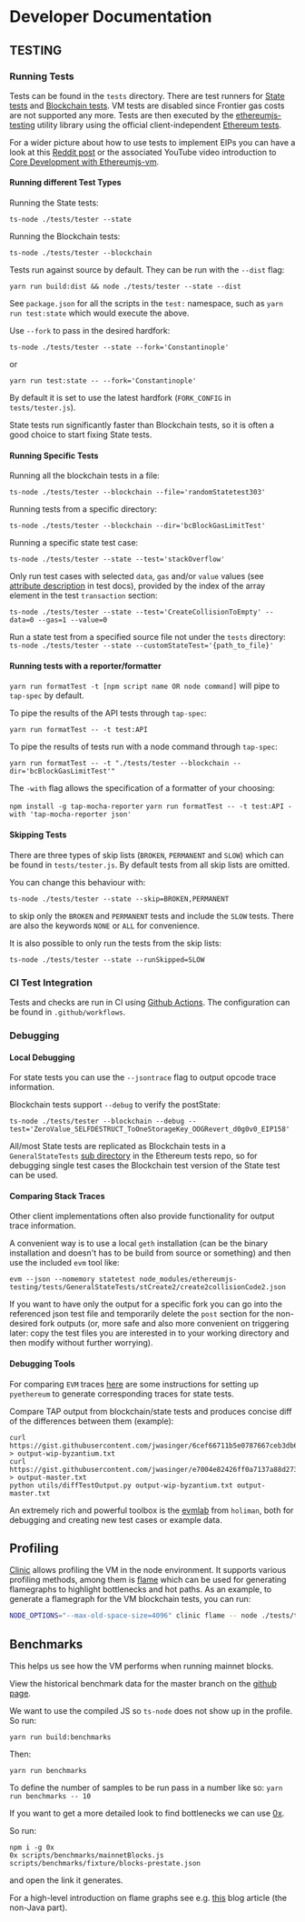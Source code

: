# Developer Documentation

## TESTING

### Running Tests

Tests can be found in the `tests` directory. There are test runners for [State tests](http://www.ethdocs.org/en/latest/contracts-and-transactions/ethereum-tests/state_tests/index.html) and [Blockchain tests](http://www.ethdocs.org/en/latest/contracts-and-transactions/ethereum-tests/blockchain_tests/index.html). VM tests are disabled since Frontier gas costs are not supported any more. Tests are then executed by the [ethereumjs-testing](https://github.com/ethereumjs/ethereumjs-testing) utility library using the official client-independent [Ethereum tests](https://github.com/ethereum/tests).

For a wider picture about how to use tests to implement EIPs you can have a look at this [Reddit post](https://www.reddit.com/r/ethereum/comments/6kc5g3/ethereumjs_team_is_seeking_contributors/)
or the associated YouTube video introduction to [Core Development with Ethereumjs-vm](https://www.youtube.com/watch?v=L0BVDl6HZzk).

#### Running different Test Types

Running the State tests:

`ts-node ./tests/tester --state`

Running the Blockchain tests:

`ts-node ./tests/tester --blockchain`

Tests run against source by default. They can be run with the `--dist` flag:

`yarn run build:dist && node ./tests/tester --state --dist`

See `package.json` for all the scripts in the `test:` namespace, such as `yarn run test:state` which would execute the above.

Use `--fork` to pass in the desired hardfork:

`ts-node ./tests/tester --state --fork='Constantinople'`

or

`yarn run test:state -- --fork='Constantinople'`

By default it is set to use the latest hardfork (`FORK_CONFIG` in `tests/tester.js`).

State tests run significantly faster than Blockchain tests, so it is often a good choice to start fixing State tests.

#### Running Specific Tests

Running all the blockchain tests in a file:

`ts-node ./tests/tester --blockchain --file='randomStatetest303'`

Running tests from a specific directory:

`ts-node ./tests/tester --blockchain --dir='bcBlockGasLimitTest'`

Running a specific state test case:

`ts-node ./tests/tester --state --test='stackOverflow'`

Only run test cases with selected `data`, `gas` and/or `value` values (see
[attribute description](http://ethereum-tests.readthedocs.io/en/latest/test_types/state_tests.html) in
test docs), provided by the index of the array element in the test `transaction` section:

`ts-node ./tests/tester --state --test='CreateCollisionToEmpty' --data=0 --gas=1 --value=0`

Run a state test from a specified source file not under the `tests` directory:
`ts-node ./tests/tester --state --customStateTest='{path_to_file}'`

#### Running tests with a reporter/formatter

`yarn run formatTest -t [npm script name OR node command]` will pipe to `tap-spec` by default.

To pipe the results of the API tests through `tap-spec`:

`yarn run formatTest -- -t test:API`

To pipe the results of tests run with a node command through `tap-spec`:

`yarn run formatTest -- -t "./tests/tester --blockchain --dir='bcBlockGasLimitTest'"`

The `-with` flag allows the specification of a formatter of your choosing:

`npm install -g tap-mocha-reporter`
`yarn run formatTest -- -t test:API -with 'tap-mocha-reporter json'`

#### Skipping Tests

There are three types of skip lists (`BROKEN`, `PERMANENT` and `SLOW`) which
can be found in `tests/tester.js`. By default tests from all skip lists are omitted.

You can change this behaviour with:

`ts-node ./tests/tester --state --skip=BROKEN,PERMANENT`

to skip only the `BROKEN` and `PERMANENT` tests and include the `SLOW` tests.
There are also the keywords `NONE` or `ALL` for convenience.

It is also possible to only run the tests from the skip lists:

`ts-node ./tests/tester --state --runSkipped=SLOW`

### CI Test Integration

Tests and checks are run in CI using [Github Actions](https://github.com/ethereumjs/ethereumjs-vm/actions). The configuration can be found in `.github/workflows`.

### Debugging

#### Local Debugging

For state tests you can use the `--jsontrace` flag to output opcode trace information.

Blockchain tests support `--debug` to verify the postState:

`ts-node ./tests/tester --blockchain --debug --test='ZeroValue_SELFDESTRUCT_ToOneStorageKey_OOGRevert_d0g0v0_EIP158'`

All/most State tests are replicated as Blockchain tests in a `GeneralStateTests` [sub directory](https://github.com/ethereum/tests/tree/develop/BlockchainTests/GeneralStateTests) in the Ethereum tests repo, so for debugging single test cases the Blockchain test version of the State test can be used.

#### Comparing Stack Traces

Other client implementations often also provide functionality for output trace information.

A convenient way is to use a local `geth` installation (can be the binary installation and doesn't has to be build from source or something) and then use the included `evm` tool like:

```shell
evm --json --nomemory statetest node_modules/ethereumjs-testing/tests/GeneralStateTests/stCreate2/create2collisionCode2.json
```

If you want to have only the output for a specific fork you can go into the referenced json test file and temporarily delete the `post` section for the non-desired fork outputs (or, more safe and also more convenient on triggering later: copy the test files you are interested in to your working directory and then modify without further worrying).

#### Debugging Tools

For comparing `EVM` traces [here](https://gist.github.com/cdetrio/41172f374ae32047a6c9e97fa9d09ad0) are some instructions for setting up `pyethereum` to generate corresponding traces for state tests.

Compare TAP output from blockchain/state tests and produces concise diff of the differences between them (example):

```
curl https://gist.githubusercontent.com/jwasinger/6cef66711b5e0787667ceb3db6bea0dc/raw/0740f03b4ce90d0955d5aba1e0c30ce698c7145a/gistfile1.txt > output-wip-byzantium.txt
curl https://gist.githubusercontent.com/jwasinger/e7004e82426ff0a7137a88d273f11819/raw/66fbd58722747ebe4f7006cee59bbe22461df8eb/gistfile1.txt > output-master.txt
python utils/diffTestOutput.py output-wip-byzantium.txt output-master.txt
```

An extremely rich and powerful toolbox is the [evmlab](https://github.com/holiman/evmlab) from `holiman`, both for debugging and creating new test cases or example data.

## Profiling

[Clinic](https://github.com/nearform/node-clinic) allows profiling the VM in the node environment. It supports various profiling methods, among them is [flame](https://github.com/nearform/node-clinic-flame) which can be used for generating flamegraphs to highlight bottlenecks and hot paths. As an example, to generate a flamegraph for the VM blockchain tests, you can run:

```sh
NODE_OPTIONS="--max-old-space-size=4096" clinic flame -- node ./tests/tester.js --blockchain --excludeDir='GeneralStateTests'
```

## Benchmarks

This helps us see how the VM performs when running mainnet blocks.

View the historical benchmark data for the master branch on the [github page](http://ethereumjs.github.io/ethereumjs-vm/dev/bench/).

We want to use the compiled JS so `ts-node` does not show up in the profile. So run:

`yarn run build:benchmarks`

Then:

`yarn run benchmarks`

To define the number of samples to be run pass in a number like so: `yarn run benchmarks -- 10`

If you want to get a more detailed look to find bottlenecks we can use [0x](https://github.com/davidmarkclements/0x).

So run:

```
npm i -g 0x
0x scripts/benchmarks/mainnetBlocks.js scripts/benchmarks/fixture/blocks-prestate.json
```

and open the link it generates.

For a high-level introduction on flame graphs see e.g. [this](https://blog.codecentric.de/en/2017/09/jvm-fire-using-flame-graphs-analyse-performance/) blog article (the non-Java part).

